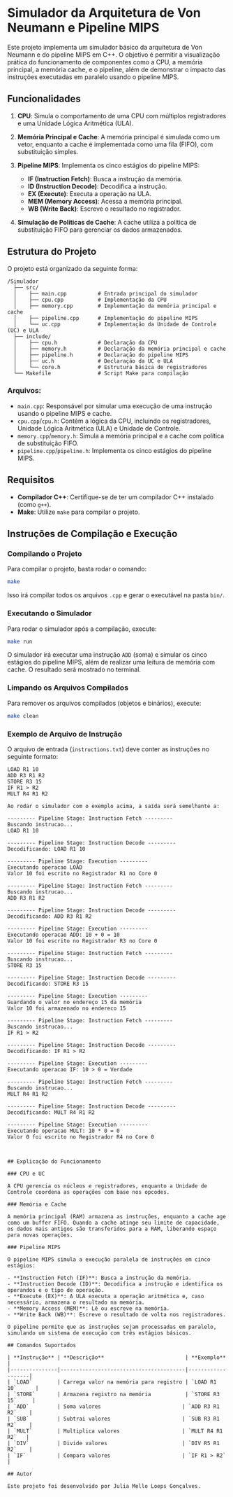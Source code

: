 
# Simulador da Arquitetura de Von Neumann e Pipeline MIPS

Este projeto implementa um simulador básico da arquitetura de Von Neumann e do pipeline MIPS em C++. O objetivo é permitir a visualização prática do funcionamento de componentes como a CPU, a memória principal, a memória cache, e o pipeline, além de demonstrar o impacto das instruções executadas em paralelo usando o pipeline MIPS.

## Funcionalidades

1. **CPU**: Simula o comportamento de uma CPU com múltiplos registradores e uma Unidade Lógica Aritmética (ULA).
2. **Memória Principal e Cache**: A memória principal é simulada como um vetor, enquanto a cache é implementada como uma fila (FIFO), com substituição simples.
3. **Pipeline MIPS**: Implementa os cinco estágios do pipeline MIPS:
   - **IF (Instruction Fetch)**: Busca a instrução da memória.
   - **ID (Instruction Decode)**: Decodifica a instrução.
   - **EX (Execute)**: Executa a operação na ULA.
   - **MEM (Memory Access)**: Acessa a memória principal.
   - **WB (Write Back)**: Escreve o resultado no registrador.
   
4. **Simulação de Políticas de Cache**: A cache utiliza a política de substituição FIFO para gerenciar os dados armazenados.

## Estrutura do Projeto

O projeto está organizado da seguinte forma:

```
/Simulador
  ├── src/
  │    ├── main.cpp          # Entrada principal do simulador
  │    ├── cpu.cpp           # Implementação da CPU 
  │    ├── memory.cpp        # Implementação da memória principal e cache
  │    ├── pipeline.cpp      # Implementação do pipeline MIPS
  │    └── uc.cpp            # Implementação da Unidade de Controle (UC) e ULA
  ├── include/
  │    ├── cpu.h             # Declaração da CPU 
  │    ├── memory.h          # Declaração da memória principal e cache
  │    ├── pipeline.h        # Declaração do pipeline MIPS
  │    ├── uc.h              # Declaração da UC e ULA
  │    └── core.h            # Estrutura básica de registradores
  └── Makefile               # Script Make para compilação
```

### Arquivos:

- `main.cpp`: Responsável por simular uma execução de uma instrução usando o pipeline MIPS e cache.
- `cpu.cpp`/`cpu.h`: Contém a lógica da CPU, incluindo os registradores, Unidade Lógica Aritmética (ULA) e Unidade de Controle.
- `memory.cpp`/`memory.h`: Simula a memória principal e a cache com política de substituição FIFO.
- `pipeline.cpp`/`pipeline.h`: Implementa os cinco estágios do pipeline MIPS.

## Requisitos

- **Compilador C++**: Certifique-se de ter um compilador C++ instalado (como `g++`).
- **Make**: Utilize `make` para compilar o projeto.

## Instruções de Compilação e Execução

### Compilando o Projeto

Para compilar o projeto, basta rodar o comando:

```bash
make
```

Isso irá compilar todos os arquivos `.cpp` e gerar o executável na pasta `bin/`.

### Executando o Simulador

Para rodar o simulador após a compilação, execute:

```bash
make run
```

O simulador irá executar uma instrução `ADD` (soma) e simular os cinco estágios do pipeline MIPS, além de realizar uma leitura de memória com cache. O resultado será mostrado no terminal.

### Limpando os Arquivos Compilados

Para remover os arquivos compilados (objetos e binários), execute:

```bash
make clean
```

### Exemplo de Arquivo de Instrução

O arquivo de entrada (`instructions.txt`) deve conter as instruções no seguinte formato:

```plaintext
LOAD R1 10
ADD R3 R1 R2
STORE R3 15
IF R1 > R2
MULT R4 R1 R2

Ao rodar o simulador com o exemplo acima, a saída será semelhante a:

--------- Pipeline Stage: Instruction Fetch ---------
Buscando instrucao...
LOAD R1 10

--------- Pipeline Stage: Instruction Decode ---------
Decodificando: LOAD R1 10

--------- Pipeline Stage: Execution ---------
Executando operacao LOAD
Valor 10 foi escrito no Registrador R1 no Core 0

--------- Pipeline Stage: Instruction Fetch ---------
Buscando instrucao...
ADD R3 R1 R2

--------- Pipeline Stage: Instruction Decode ---------
Decodificando: ADD R3 R1 R2

--------- Pipeline Stage: Execution ---------
Executando operacao ADD: 10 + 0 = 10
Valor 10 foi escrito no Registrador R3 no Core 0

--------- Pipeline Stage: Instruction Fetch ---------
Buscando instrucao...
STORE R3 15

--------- Pipeline Stage: Instruction Decode ---------
Decodificando: STORE R3 15

--------- Pipeline Stage: Execution ---------
Guardando o valor no endereço 15 da memória
Valor 10 foi armazenado no endereco 15

--------- Pipeline Stage: Instruction Fetch ---------
Buscando instrucao...
IF R1 > R2

--------- Pipeline Stage: Instruction Decode ---------
Decodificando: IF R1 > R2

--------- Pipeline Stage: Execution ---------
Executando operacao IF: 10 > 0 = Verdade

--------- Pipeline Stage: Instruction Fetch ---------
Buscando instrucao...
MULT R4 R1 R2

--------- Pipeline Stage: Instruction Decode ---------
Decodificando: MULT R4 R1 R2

--------- Pipeline Stage: Execution ---------
Executando operacao MULT: 10 * 0 = 0
Valor 0 foi escrito no Registrador R4 no Core 0



## Explicação do Funcionamento

### CPU e UC

A CPU gerencia os núcleos e registradores, enquanto a Unidade de Controle coordena as operações com base nos opcodes.

### Memória e Cache

A memória principal (RAM) armazena as instruções, enquanto a cache age como um buffer FIFO. Quando a cache atinge seu limite de capacidade, os dados mais antigos são transferidos para a RAM, liberando espaço para novas operações.

### Pipeline MIPS

O pipeline MIPS simula a execução paralela de instruções em cinco estágios:

- **Instruction Fetch (IF)**: Busca a instrução da memória.
- **Instruction Decode (ID)**: Decodifica a instrução e identifica os operandos e o tipo de operação.
- **Execute (EX)**: A ULA executa a operação aritmética e, caso necessário, armazena o resultado na memória.
- **Memory Access (MEM)**: Lê ou escreve na memória.
- **Write Back (WB)**: Escreve o resultado de volta nos registradores.

O pipeline permite que as instruções sejam processadas em paralelo, simulando um sistema de execução com três estágios básicos.

## Comandos Suportados

| **Instrução** | **Descrição**                          | **Exemplo**       |
|---------------|----------------------------------------|-------------------|
| `LOAD`        | Carrega valor na memória para registro | `LOAD R1 10`      |
| `STORE`       | Armazena registro na memória           | `STORE R3 15`     |
| `ADD`         | Soma valores                          | `ADD R3 R1 R2`    |
| `SUB`         | Subtrai valores                       | `SUB R3 R1 R2`    |
| `MULT`        | Multiplica valores                    | `MULT R4 R1 R2`   |
| `DIV`         | Divide valores                        | `DIV R5 R1 R2`    |
| `IF`          | Compara valores                       | `IF R1 > R2`      |

## Autor

Este projeto foi desenvolvido por Julia Mello Loeps Gonçalves.
